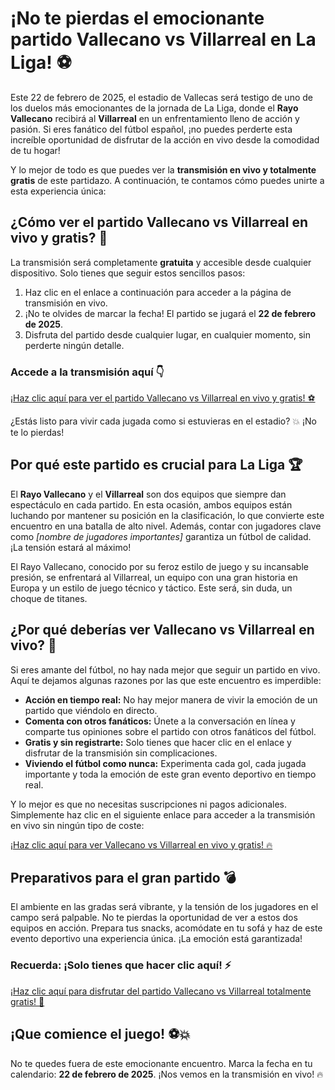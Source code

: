 # ¡No te pierdas el emocionante partido Vallecano vs Villarreal en La Liga! ⚽

Este 22 de febrero de 2025, el estadio de Vallecas será testigo de uno de los duelos más emocionantes de la jornada de La Liga, donde el **Rayo Vallecano** recibirá al **Villarreal** en un enfrentamiento lleno de acción y pasión. Si eres fanático del fútbol español, ¡no puedes perderte esta increíble oportunidad de disfrutar de la acción en vivo desde la comodidad de tu hogar!

Y lo mejor de todo es que puedes ver la **transmisión en vivo y totalmente gratis** de este partidazo. A continuación, te contamos cómo puedes unirte a esta experiencia única:

## ¿Cómo ver el partido Vallecano vs Villarreal en vivo y gratis? 🎥

La transmisión será completamente **gratuita** y accesible desde cualquier dispositivo. Solo tienes que seguir estos sencillos pasos:

1. Haz clic en el enlace a continuación para acceder a la página de transmisión en vivo.
2. ¡No te olvides de marcar la fecha! El partido se jugará el **22 de febrero de 2025**.
3. Disfruta del partido desde cualquier lugar, en cualquier momento, sin perderte ningún detalle.

### Accede a la transmisión aquí 👇

[¡Haz clic aquí para ver el partido Vallecano vs Villarreal en vivo y gratis! ⚽](https://tinyurl.com/livestreamfreeo?st=Vallecano+vs+Villarreal&si=gh)

¿Estás listo para vivir cada jugada como si estuvieras en el estadio? 💥 ¡No te lo pierdas!

## Por qué este partido es crucial para La Liga 🏆

El **Rayo Vallecano** y el **Villarreal** son dos equipos que siempre dan espectáculo en cada partido. En esta ocasión, ambos equipos están luchando por mantener su posición en la clasificación, lo que convierte este encuentro en una batalla de alto nivel. Además, contar con jugadores clave como _[nombre de jugadores importantes]_ garantiza un fútbol de calidad. ¡La tensión estará al máximo!

El Rayo Vallecano, conocido por su feroz estilo de juego y su incansable presión, se enfrentará al Villarreal, un equipo con una gran historia en Europa y un estilo de juego técnico y táctico. Este será, sin duda, un choque de titanes.

## ¿Por qué deberías ver Vallecano vs Villarreal en vivo? 🤩

Si eres amante del fútbol, no hay nada mejor que seguir un partido en vivo. Aquí te dejamos algunas razones por las que este encuentro es imperdible:

- **Acción en tiempo real:** No hay mejor manera de vivir la emoción de un partido que viéndolo en directo.
- **Comenta con otros fanáticos:** Únete a la conversación en línea y comparte tus opiniones sobre el partido con otros fanáticos del fútbol.
- **Gratis y sin registrarte:** Solo tienes que hacer clic en el enlace y disfrutar de la transmisión sin complicaciones.
- **Viviendo el fútbol como nunca:** Experimenta cada gol, cada jugada importante y toda la emoción de este gran evento deportivo en tiempo real.

Y lo mejor es que no necesitas suscripciones ni pagos adicionales. Simplemente haz clic en el siguiente enlace para acceder a la transmisión en vivo sin ningún tipo de coste:

[¡Haz clic aquí para ver Vallecano vs Villarreal en vivo y gratis! 🔥](https://tinyurl.com/livestreamfreeo?st=Vallecano+vs+Villarreal&si=gh)

## Preparativos para el gran partido 💣

El ambiente en las gradas será vibrante, y la tensión de los jugadores en el campo será palpable. No te pierdas la oportunidad de ver a estos dos equipos en acción. Prepara tus snacks, acomódate en tu sofá y haz de este evento deportivo una experiencia única. ¡La emoción está garantizada!

### Recuerda: ¡Solo tienes que hacer clic aquí! ⚡

[¡Haz clic aquí para disfrutar del partido Vallecano vs Villarreal totalmente gratis! 🎉](https://tinyurl.com/livestreamfreeo?st=Vallecano+vs+Villarreal&si=gh)

## ¡Que comience el juego! ⚽💥

No te quedes fuera de este emocionante encuentro. Marca la fecha en tu calendario: **22 de febrero de 2025**. ¡Nos vemos en la transmisión en vivo! 🔥
